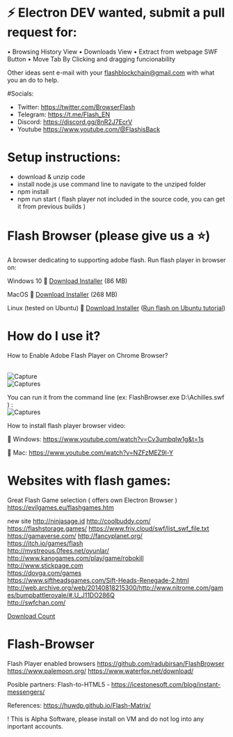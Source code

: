 # ⚡ Electron DEV wanted, submit a pull request for:

 • Browsing History View
 • Downloads View
 • Extract from webpage SWF Button
 • Move Tab By Clicking and dragging funcionability

Other ideas sent e-mail with your flashblockchain@gmail.com with what you an do to help. 

#Socials:
- Twitter: https://twitter.com/BrowserFlash
- Telegram: https://t.me/Flash_EN
- Discord: https://discord.gg/8nR2J7EcrV
- Youtube https://www.youtube.com/@FlashisBack

# Setup instructions:
 - download & unzip code
 - install node.js use command line to navigate to the unziped folder 
 - npm install 
 - npm run start
 ( flash player not included in the source code, you can get it from previous builds )
 

# Flash Browser  (please give us a :star:)
A browser dedicating to supporting adobe flash. 
Run flash player in browser on:
 
Windows 10
:link: [Download Installer](https://github.com/radubirsan/FlashBrowser/releases) (86 MB) 

MacOS
:link: [Download Installer](https://github.com/radubirsan/FlashBrowser/releases/tag/v0.2) (268 MB) 

Linux (tested on Ubuntu)
:link: [Download Installer](https://github.com/radubirsan/FlashBrowser/releases/tag/v0.01) ([Run flash on Ubuntu tutorial](https://flash.pm/2021/09/23/run-flash-player-on-linux-ubuntu-with-flashbrowser-in-14-steps/)) 

# How do I use it?
How to Enable Adobe Flash Player on Chrome Browser?

<br/>![Capture](https://wethegeek.com/wp-content/uploads/2021/07/Adobe-Flash-Player.png)
<br/>![Captures](https://images-na.ssl-images-amazon.com/images/I/A1p%2BBYQK5BL.png)

You can run it from the command line (ex: FlashBrowser.exe D:\\Achilles.swf ) :
<br/>![Captures](https://flash.pm/Capture.JPG)

How to install flash player browser video:

:movie_camera: Windows:
https://www.youtube.com/watch?v=Cv3umbqlw1g&t=1s

:movie_camera: Mac:
https://www.youtube.com/watch?v=NZFzMEZ9l-Y

# Websites with flash games:
Great Flash Game selection ( offers own Electron Browser ) 
https://evilgames.eu/flashgames.htm 

new site
http://ninjasage.id
http://coolbuddy.com/
https://flashstorage.games/
https://www.friv.cloud/swf/list_swf_file.txt
https://gamaverse.com/
http://fancyplanet.org/ </br>
https://itch.io/games/flash <br/>
http://mystreous.0fees.net/oyunlar/ <br/>
http://www.kanogames.com/play/game/robokill <br/>
http://www.stickpage.com  <br/>
https://dovga.com/games <br/>
https://www.siftheadsgames.com/Sift-Heads-Renegade-2.html <br/>
http://web.archive.org/web/20140818215300/http://www.nitrome.com/games/bumpbattleroyale/#.U_J11DO286Q <br/>
http://swfchan.com/ <br/>
<!--- #Learn AS3:
https://www.webfx.com/blog/web-design/flash_tutorial_websites/<br/> -->

[Download Count](https://hanadigital.github.io/grev/?user=radubirsan&repo=FlashBrowser2)
# Flash-Browser
Flash Player enabled browsers 
https://github.com/radubirsan/FlashBrowser
https://www.palemoon.org/
https://www.waterfox.net/download/


Posible partners:
Flash-to-HTML5 - https://icestonesoft.com/blog/instant-messengers/

References:
https://huwdp.github.io/Flash-Matrix/

! This is Alpha Software, please install on VM and do not log into any inportant accounts.
